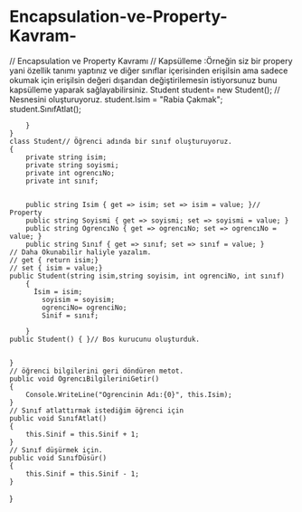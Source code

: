 # Encapsulation-ve-Property-Kavram-
// Encapsulation ve Property Kavramı
            // Kapsülleme :Örneğin siz bir propery yani özellik tanımı yaptınız ve diğer sınıflar içerisinden erişilsin ama sadece okumak için erişilsin değeri dışarıdan değiştirilemesin istiyorsunuz bunu kapsülleme yaparak sağlayabilirsiniz. 
            Student student= new Student(); // Nesnesini oluşturuyoruz.
            student.Isim = "Rabia Çakmak";
            student.SınıfAtlat();



        }
    }
    class Student// Öğrenci adında bir sınıf oluşturuyoruz.
    {
        private string isim;
        private string soyismi;
        private int ogrencıNo;
        private int sınıf;


        public string Isim { get => isim; set => isim = value; }// Property
        public string Soyismi { get => soyismi; set => soyismi = value; }
        public string OgrencıNo { get => ogrencıNo; set => ogrencıNo = value; }
        public string Sınıf { get => sınıf; set => sınıf = value; }
    // Daha Okunabilir haliyle yazalım.
    // get { return isim;}
    // set { isim = value;}
    public Student(string isim,string soyisim, int ogrenciNo, int sınıf)
        {
          İsim = isim;
            soyisim = soyisim;
            ogrenciNo= ogrenciNo;
            Sinif = sınıf;

        }
    public Student() { }// Bos kurucunu oluşturduk.


    }
    // öğrenci bilgilerini geri döndüren metot.
    public void OgrencıBilgileriniGetir()
    {
        Console.WriteLine("Ogrencinin Adı:{0}", this.Isim);
    }
    // Sınıf atlattırmak istediğim öğrenci için
    public void SınıfAtlat()
    {
        this.Sinif = this.Sinif + 1;
    }
    // Sınıf düşürmek için.
    public void SınıfDüsür()
    {
        this.Sinif = this.Sinif - 1;
    }

}
